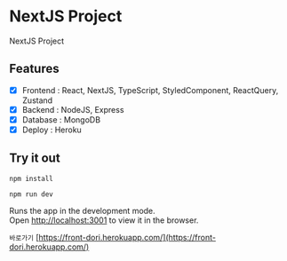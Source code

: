 # NextJS Project

NextJS Project

## Features

- [x] Frontend : React, NextJS, TypeScript, StyledComponent, ReactQuery, Zustand
- [x] Backend : NodeJS, Express
- [x] Database : MongoDB
- [x] Deploy : Heroku

## Try it out

`npm install`

`npm run dev`

Runs the app in the development mode.\
Open [http://localhost:3001](http://localhost:3001) to view it in the browser.

`바로가기` [https://front-dori.herokuapp.com/](https://front-dori.herokuapp.com/)
